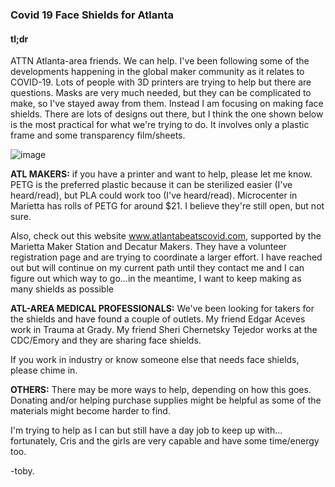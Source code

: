 ### Covid 19 Face Shields for Atlanta

#### tl;dr

ATTN Atlanta-area friends. We can help.
I've been following some of the developments happening in the global maker community as it relates to COVID-19. Lots of people with 3D printers are trying to help but there are questions. Masks are very much needed, but they can be complicated to make, so I've stayed away from them. Instead I am focusing on making face shields. There are lots of designs out there, but I think the one shown below is the most practical for what we're trying to do. It involves only a plastic frame and some transparency film/sheets.

![image](https://user-images.githubusercontent.com/28732130/77839446-cda6ca00-714a-11ea-9460-1a4e14842591.png)


**ATL MAKERS:** if you have a printer and want to help, please let me know. PETG is the preferred plastic because it can be sterilized easier (I've heard/read), but PLA could work too (I've heard/read). Microcenter in Marietta has rolls of PETG for around $21. I believe they're still open, but not sure.

Also, check out this website www.atlantabeatscovid.com, supported by the Marietta Maker Station and Decatur Makers.  They have a volunteer registration page and are trying to coordinate a larger effort.  I have reached out but will continue on my current path until they contact me and I can figure out which way to go...in the meantime, I want to keep making as many shields as possible

**ATL-AREA MEDICAL PROFESSIONALS:** We've been looking for takers for the shields and have found a couple of outlets. My friend Edgar Aceves work in Trauma at Grady. My friend Sheri Chernetsky Tejedor works at the CDC/Emory and they are sharing face shields.

If you work in industry or know someone else that needs face shields, please chime in.

**OTHERS:** There may be more ways to help, depending on how this goes. Donating and/or helping purchase supplies might be helpful as some of the materials might become harder to find. 

I'm trying to help as I can but still have a day job to keep up with... fortunately, Cris and the girls are very capable and have some time/energy too. 

-toby.
